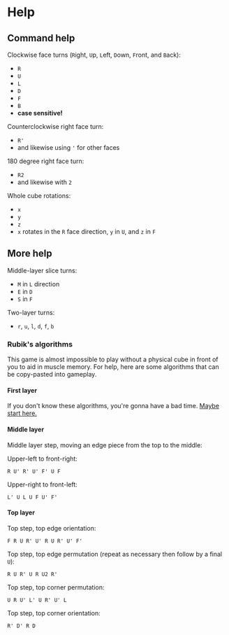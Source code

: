 
<link rel="shortcut icon" type="image/png" href="favicon.png?v=2">

# Help

## Command help

Clockwise face turns (`R`ight, `U`p, `L`eft, `D`own, `F`ront, and `B`ack):
- `R`
- `U`
- `L`
- `D`
- `F`
- `B`
- **case sensitive!**

Counterclockwise right face turn:
- `R'`
- and likewise using `'` for other faces

180 degree right face turn:
- `R2`
- and likewise with `2`

Whole cube rotations:
- `x`
- `y`
- `z`
- `x` rotates in the `R` face direction, `y` in `U`, and `z` in `F`

## More help

Middle-layer slice turns:
- `M` in `L` direction
- `E` in `D`
- `S` in `F`

Two-layer turns:
- `r`, `u`, `l`, `d`, `f`, `b`

### Rubik's algorithms
This game is almost impossible to play without a physical cube in front of you to aid in muscle memory.  For help, here are some algorithms that can be copy-pasted into gameplay.

#### First layer
If you don't know these algorithms, you're gonna have a bad time.  [Maybe start here.](https://www.rubiks.com/en-us/how-to-solve-rubiks-cube)

#### Middle layer
Middle layer step, moving an edge piece from the top to the middle:

Upper-left to front-right:

    R U' R' U' F' U F 

Upper-right to front-left:

    L' U L U F U' F' 

#### Top layer
Top step, top edge orientation:

    F R U R' U' R U R' U' F' 

Top step, top edge permutation (repeat as necessary then follow by a final `U`):

    R U R' U R U2 R' 

Top step, top corner permutation:

    U R U' L' U R' U' L 

Top step, top corner orientation:

    R' D' R D 

